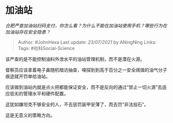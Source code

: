 # 加油站
*合肥严查加油站扫码支付，你怎么看？为什么不能在加油站使用手机？哪些行为在加油站存在安全隐患？*

> Author: #JohnHexa
Last update: *23/07/2021* by ANingNing
Links:
Tags:  #社科Social-Science



该严查的是不能控制油料外泄水平的油站管理机制，而不是潜在火源。

督察员应该拿着电子鼻随机暗访抽查，嗅探到到高于百分之一安全阈值的油气分子痕迹就开罚单给油站。

应该做到油站内就是点火把都能保证安全，而不是反向的通过“禁止一切火源”去适应低劣的管理水平和硬件配置。

这犹如嫌坦克不够安全的人，不去惩罚装甲安薄了，而去罚“非法投石”。

这是无意义的策略方向。



